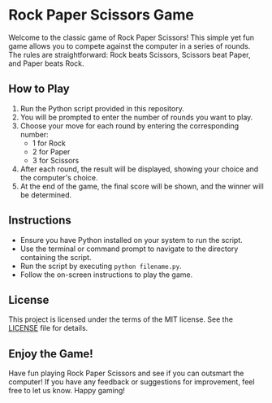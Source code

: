# Rock Paper Scissors Game

Welcome to the classic game of Rock Paper Scissors! This simple yet fun game allows you to compete against the computer in a series of rounds. The rules are straightforward: Rock beats Scissors, Scissors beat Paper, and Paper beats Rock.

## How to Play

1. Run the Python script provided in this repository.
2. You will be prompted to enter the number of rounds you want to play.
3. Choose your move for each round by entering the corresponding number:
   - 1 for Rock
   - 2 for Paper
   - 3 for Scissors
4. After each round, the result will be displayed, showing your choice and the computer's choice.
5. At the end of the game, the final score will be shown, and the winner will be determined.

## Instructions

- Ensure you have Python installed on your system to run the script.
- Use the terminal or command prompt to navigate to the directory containing the script.
- Run the script by executing `python filename.py`.
- Follow the on-screen instructions to play the game.

## License

This project is licensed under the terms of the MIT license. See the [LICENSE](LICENSE) file for details.

## Enjoy the Game!

Have fun playing Rock Paper Scissors and see if you can outsmart the computer! If you have any feedback or suggestions for improvement, feel free to let us know. Happy gaming!
